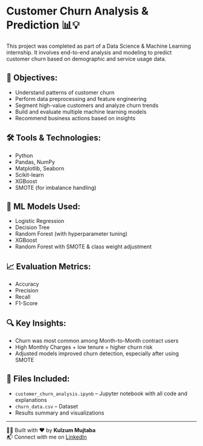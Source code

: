 # Customer Churn Analysis & Prediction 📊💡

This project was completed as part of a Data Science & Machine Learning internship. It involves end-to-end analysis and modeling to predict customer churn based on demographic and service usage data.

## 📌 Objectives:
- Understand patterns of customer churn
- Perform data preprocessing and feature engineering
- Segment high-value customers and analyze churn trends
- Build and evaluate multiple machine learning models
- Recommend business actions based on insights

## 🛠 Tools & Technologies:
- Python
- Pandas, NumPy
- Matplotlib, Seaborn
- Scikit-learn
- XGBoost
- SMOTE (for imbalance handling)

## 🧠 ML Models Used:
- Logistic Regression
- Decision Tree
- Random Forest (with hyperparameter tuning)
- XGBoost
- Random Forest with SMOTE & class weight adjustment

## 📈 Evaluation Metrics:
- Accuracy
- Precision
- Recall
- F1-Score

## 🔍 Key Insights:
- Churn was most common among Month-to-Month contract users
- High Monthly Charges + low tenure = higher churn risk
- Adjusted models improved churn detection, especially after using SMOTE

## 📁 Files Included:
- `customer_churn_analysis.ipynb` – Jupyter notebook with all code and explanations
- `churn_data.csv` – Dataset
- Results summary and visualizations

---

👩‍💻 Built with ❤️ by **Kulzum Mujtaba**  
📬 Connect with me on [LinkedIn](https://www.linkedin.com/in/Kulzum624)

